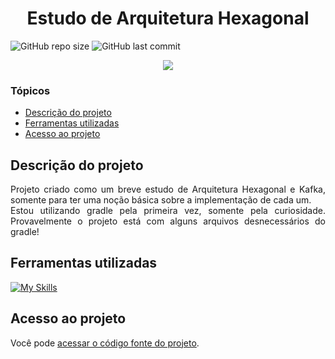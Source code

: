# <h1 align="center"> Estudo de Arquitetura Hexagonal </h1>
![GitHub repo size](https://img.shields.io/github/repo-size/PedroQueiroz1/EstudoDeArquiteturaHexagonal?style=plastic)
![GitHub last commit](https://img.shields.io/github/last-commit/PedroQueiroz1/EstudoDeArquiteturaHexagonal?style=plastic)

<p align="center">
   <img src="http://img.shields.io/static/v1?label=STATUS&message=EM%20DESENVOLVIMENTO&color=RED&style=for-the-badge" #vitrinedev/>
</p>

### Tópicos 

- [Descrição do projeto](#descrição-do-projeto)
- [Ferramentas utilizadas](#ferramentas-utilizadas)
- [Acesso ao projeto](#acesso-ao-projeto)

## Descrição do projeto 

<p align="justify">
   Projeto criado como um breve estudo de Arquitetura Hexagonal e Kafka, somente para ter uma noção básica sobre a implementação de cada um.<br>
   Estou utilizando gradle pela primeira vez, somente pela curiosidade. Provavelmente o projeto está com alguns arquivos desnecessários do gradle!
  
## Ferramentas utilizadas
[![My Skills](https://skillicons.dev/icons?i=java,gradle,kafka)](https://skillicons.dev)

## Acesso ao projeto

Você pode [acessar o código fonte do projeto](https://github.com/PedroQueiroz1/EstudoDeJSPeServlets).

